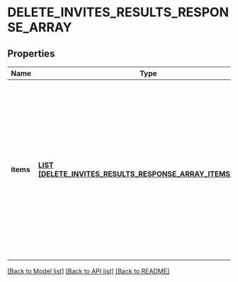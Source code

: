 # DELETE_INVITES_RESULTS_RESPONSE_ARRAY

## Properties
Name | Type | Description | Notes
------------ | ------------- | ------------- | -------------
**items** | [**LIST [DELETE_INVITES_RESULTS_RESPONSE_ARRAY_ITEMS_INNER]**](DeleteInvitesResultsResponseArray_items_inner.md) | List of invite/Request deletion status. If there is an error, an exception object will be returned. If the invite/request was successfully cancelled, an invite object will be returned for the invite that was cancelled. | [optional] [default to null]

[[Back to Model list]](../README.md#documentation-for-models) [[Back to API list]](../README.md#documentation-for-api-endpoints) [[Back to README]](../README.md)


